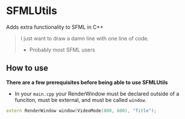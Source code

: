 # SFMLUtils
Adds extra functionality to SFML in C++

> I just want to draw a damn line with one line of code.
> - Probably most SFML users


## How to use
**There are a few prerequisites before being able to use SFMLUtils**
 - In your `main.cpp` your RenderWindow must be declared outside of a funciton, must be external, and must be called `window`.
 ```cpp
 extern RenderWindow window(VideoMode(800, 600), "Title");
 ```
